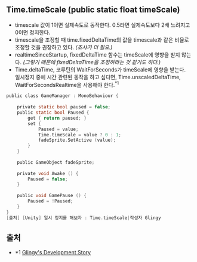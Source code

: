 Time.timeScale (public static float timeScale)
-----
- timescale 값이 1이면 실제속도로 동작한다. 0.5라면 실제속도보다 2배 느려지고 0이면 정지한다.
- timescale을 조정할 때 time.fixedDeltaTime의 값을 timescale과 같은 비율로 조정할 것을 권장하고 있다. _(조사가 더 필요.)_
- realtimeSinceStartup, fixedDeltaTime 함수는 timeScale에 영향을 받지 않는다. _(그렇기 때문에 fixedDeltaTime을 조정하라는 것 같기도 하다.)_
- Time.deltaTime, 코루틴의 WaitForSeconds가 timeScale에 영향을 받는다.   
일시정지 중에 시간 관련된 동작을 하고 싶다면, Time.unscaledDeltaTime, WaitForSecondsRealtime을 사용해야 한다.<sup>*1</sup>
```C
public class GameManager : MonoBehaviour {
 
    private static bool paused = false;
    public static bool Paused {
        get { return paused; }
        set {
            Paused = value;            
            Time.timeScale = value ? 0 : 1;
            fadeSprite.SetActive (value);    
        }
    }
 
    public GameObject fadeSprite;
    
    private void Awake () {
        Paused = false;
    }
 
    public void GamePause () {
        Paused = !Paused;
    }
}
[출처] [Unity] 일시 정지를 해보자 : Time.timeScale|작성자 Glingy
```

출처
-----
- *1 [Glingy's Development Story](https://blog.naver.com/2983934/220991973529)
